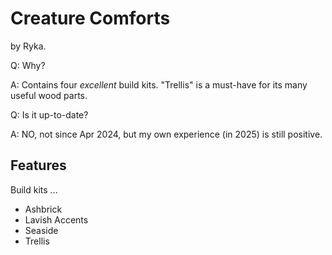 # Creature Comforts

by Ryka.

Q: Why?

A: Contains four _excellent_ build kits. "Trellis" is a must-have for its many useful wood parts.

Q: Is it up-to-date?

A: NO, not since Apr 2024, but my own experience (in 2025) is still positive.

## Features

Build kits ...

- Ashbrick
- Lavish Accents
- Seaside
- Trellis